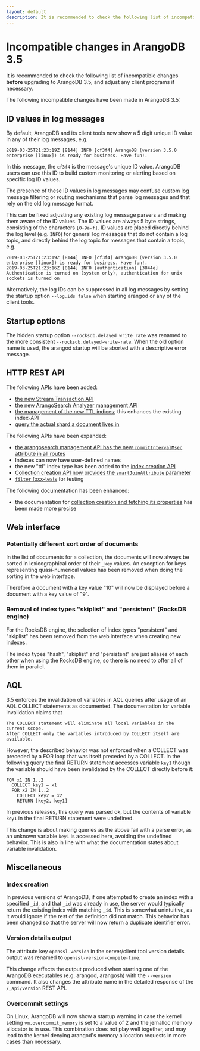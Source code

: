 ```yaml
---
layout: default
description: It is recommended to check the following list of incompatible changes beforeupgrading to ArangoDB 3
---
```

Incompatible changes in ArangoDB 3.5
====================================

It is recommended to check the following list of incompatible changes **before**
upgrading to ArangoDB 3.5, and adjust any client programs if necessary.

The following incompatible changes have been made in ArangoDB 3.5:

ID values in log messages
-------------------------

By default, ArangoDB and its client tools now show a 5 digit unique ID value in
any of their log messages, e.g.

    2019-03-25T21:23:19Z [8144] INFO [cf3f4] ArangoDB (version 3.5.0 enterprise [linux]) is ready for business. Have fun!.

In this message, the `cf3f4` is the message's unique ID value. ArangoDB users can
use this ID to build custom monitoring or alerting based on specific log ID values.

The presence of these ID values in log messages may confuse custom log message filtering 
or routing mechanisms that parse log messages and that rely on the old log message
format.

This can be fixed adjusting any existing log message parsers and making them aware
of the ID values. The ID values are always 5 byte strings, consisting of the characters
`[0-9a-f]`. ID values are placed directly behind the log level (e.g. `INFO`) for
general log messages that do not contain a log topic, and directly behind the log
topic for messages that contain a topic, e.g. 

    2019-03-25T21:23:19Z [8144] INFO [cf3f4] ArangoDB (version 3.5.0 enterprise [linux]) is ready for business. Have fun!.
    2019-03-25T21:23:16Z [8144] INFO {authentication} [3844e] Authentication is turned on (system only), authentication for unix sockets is turned on

Alternatively, the log IDs can be suppressed in all log messages by setting the startup
option `--log.ids false` when starting arangod or any of the client tools.


Startup options
---------------

The hidden startup option `--rocksdb.delayed_write_rate` was renamed to the more
consistent `--rocksdb.delayed-write-rate`. When the old option name is used, the 
arangod startup will be aborted with a descriptive error message.

HTTP REST API
-------------
The following APIs have been added:

- [the new Stream Transaction API](http/transaction.html)
- [the new ArangoSearch Analyzer management API](http/analyzers.html)
- [the management of the new TTL indices](http/indexes-ttl.html); this enhances the existing index-API
- [query the actual shard a document lives in](http/collection-getting.html#return-responsible-shard-for-a-document)

The following APIs have been expanded:
  
- [the arangosearch management API has the new `commitIntervalMsec` attribute in all routes](views-arango-search.html)
- Indexes can now have user-defined names
- the new "ttl" index type has been added to the [index creation API](http/indexes.html)
- [Collection creation API now provides the `smartJoinAttribute` parameter](data-modeling-collections-collection-methods.html)
- [`filter` foxx-tests](http/foxx-miscellaneous.html) for testing

The following documentation has been enhanced:

- the documentation for [collection creation and fetching its properties](http/collection-creating.html) has been made more precise

Web interface
-------------

### Potentially different sort order of documents

In the list of documents for a collection, the documents will now always be sorted
in lexicographical order of their `_key` values. An exception for keys representing 
quasi-numerical values has been removed when doing the sorting in the web interface.

Therefore a document with a key value "10" will now be displayed before a document
with a key value of "9".

### Removal of index types "skiplist" and "persistent" (RocksDB engine)

For the RocksDB engine, the selection of index types "persistent" and "skiplist" 
has been removed from the web interface when creating new indexes. 

The index types "hash", "skiplist" and "persistent" are just aliases of each other 
when using the RocksDB engine, so there is no need to offer all of them in parallel.


AQL
---

3.5 enforces the invalidation of variables in AQL queries after usage of an AQL 
COLLECT statements as documented. The documentation for variable invalidation claims
that

    The COLLECT statement will eliminate all local variables in the current scope. 
    After COLLECT only the variables introduced by COLLECT itself are available.

However, the described behavior was not enforced when a COLLECT was preceded by a
FOR loop that was itself preceded by a COLLECT. In the following query the final
RETURN statement accesses variable `key1` though the variable should have been 
invalidated by the COLLECT directly before it:

    FOR x1 IN 1..2 
      COLLECT key1 = x1 
      FOR x2 IN 1..2 
        COLLECT key2 = x2 
        RETURN [key2, key1] 
  
In previous releases, this query was
parsed ok, but the contents of variable `key1` in the final RETURN statement were
undefined. 
  
This change is about making queries as the above fail with a parse error, as an 
unknown variable `key1` is accessed here, avoiding the undefined behavior. This is 
also in line with what the documentation states about variable invalidation.

Miscellaneous
-------------

### Index creation

In previous versions of ArangoDB, if one attempted to create an index with a
specified `_id`, and that `_id` was already in use, the server would typically
return the existing index with matching `_id`. This is somewhat unintuitive, as
it would ignore if the rest of the definition did not match. This behavior has
been changed so that the server will now return a duplicate identifier error.

### Version details output

The attribute key `openssl-version` in the server/client tool version details 
output was renamed to `openssl-version-compile-time`.

This change affects the output produced when starting one of the ArangoDB
executables (e.g. arangod, arangosh) with the `--version` command. It also 
changes the attribute name in the detailed response of the `/_api/version` REST API.

### Overcommit settings

On Linux, ArangoDB will now show a startup warning in case the kernel setting 
`vm.overcommit_memory` is set to a value of 2 and the jemalloc memory allocator 
is in use. This combination does not play well together, and may lead to the 
kernel denying arangod's memory allocation requests in more cases than necessary.

